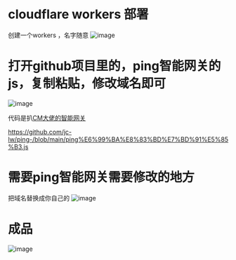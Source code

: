 
# cloudflare workers 部署
创建一个workers ，名字随意
![image](https://github.com/user-attachments/assets/d257f884-71c3-4718-a8ab-14c12dd677b6)

# 打开github项目里的，ping智能网关的js，复制粘贴，修改域名即可
![image](https://github.com/user-attachments/assets/444e84b3-286d-4ecb-9613-40284ee52d85)

代码是扒[CM大佬的智能网关](https://cmliussss.com/)

https://github.com/jc-lw/ping-/blob/main/ping%E6%99%BA%E8%83%BD%E7%BD%91%E5%85%B3.js


# 需要ping智能网关需要修改的地方
把域名替换成你自己的
![image](https://github.com/user-attachments/assets/1ff0b246-f5e3-4ff1-9460-e86c9fee020c)
# 成品
![image](https://github.com/user-attachments/assets/ecb988ae-32f5-42a7-905f-d83357a76204)
